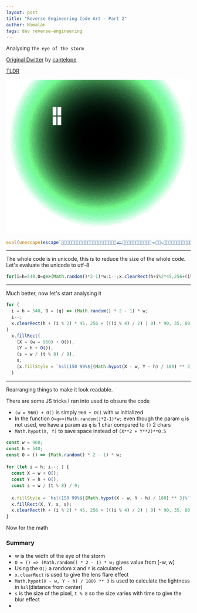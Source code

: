 ```yaml
---
layout: post
title: "Reverse Engineering Code Art - Part 2"
author: Nimalan
tags: dev reverse-engineering
---
```

Analysing `The eye of the storm`

[Original Dwitter](https://www.dwitter.net/d/20096) by [cantelope](https://www.dwitter.net/u/cantelope)

[TLDR](#summary)

![Screenshot](/assets/images/screenshot_eye.png)

```js
eval(unescape(escape`𩡯𬠨𪐽𪀽𝐴𜀬𣰽𬐽🠨𣑡𭁨𛡲𨑮𩁯𫐨𚐪𜠭𜐩𚡷𞱩𛐭𞱸𛡣𫁥𨑲𤡥𨱴𚁨𚱩𙐲𚠴𝐬𜠵𝠫𚁩𙐴𛰲𯀰𚐪𞐰𛀳𝐬𞀰𚐩𮀮𩡩𫁬𤡥𨱴𚁘🐨𭰽𞐶𜀩𚱏𚀩𛁙👨𚱏𚀩𛁳👷𛰨𭀥𞀩𛰹𛁳𛁸𛡦𪑬𫁓𭁹𫁥👠𪁳𫀨𜐵𜀠𞐹𙐤𮰨𣑡𭁨𛡨𮑰𫱴𚁘𛑷𛁙𛑨𚐯𜐸𜀩𚠪𜱽𙑠𚐻`.replace(/u../g,'')))
```

---

The whole code is in unicode, this is to reduce the size of the whole code.
Let's evaluate the unicode to utf-8

```js
for(i=h=540,O=q=>(Math.random()*2-1)*w;i--;x.clearRect(h+i%2*45,256+(i%4/2|0)*90,35,80))x.fillRect(X=(w=960)+O(),Y=h+O(),s=w/(t%8)/9,s,x.fillStyle=`hsl(150 99%${(Math.hypot(X-w,Y-h)/180)**3}%`);
```

---

Much better, now let's start analysing it

```js
for (
  i = h = 540, O = (q) => (Math.random() * 2 - 1) * w;
  i--;
  x.clearRect(h + (i % 2) * 45, 256 + (((i % 4) / 2) | 0) * 90, 35, 80)
)
  x.fillRect(
    (X = (w = 960) + O()),
    (Y = h + O()),
    (s = w / (t % 8) / 9),
    s,
    (x.fillStyle = `hsl(150 99%${(Math.hypot(X - w, Y - h) / 180) ** 3}%`)
  )
```

---

Rearranging things to make it look readable.  

There are some JS tricks I ran into used to obsure the code

- `(w = 960) + O()` is simply `960 + O()` with w initialized
- In the function `O=q=>(Math.random()*2-1)*w;` even though the param `q` is not used, we have a param as `q` is 1 char compared to `()` 2 chars
- `Math.hypot(X, Y)` to save space instead of `(X**2 + Y**2)**0.5`

```js
const w = 960;
const h = 540;
const O = () => (Math.random() * 2 - 1) * w;

for (let i = h; i--; ) {
  const X = w + O();
  const Y = h + O();
  const s = w / (t % 8) / 9;

  x.fillStyle = `hsl(150 99%${(Math.hypot(X - w, Y - h) / 180) ** 3}%`;
  x.fillRect(X, Y, s, s);
  x.clearRect(h + (i % 2) * 45, 256 + (((i % 4) / 2) | 0) * 90, 35, 80); // Lens flare
}
```

Now for the math

### Summary

- w is the width of the eye of the storm
- `O = () => (Math.random() * 2 - 1) * w;` gives value from [-w, w]
- Using the `O()` a random `X` and `Y` is calculated
- `x.clearRect` is used to give the lens flare effect
- `Math.hypot(X - w, Y - h) / 180) ** 3` is used to calculate the lightness in `hsl`(distance from center)
- `s` is the size of the pixel, `t % 8` so the size varies with time to give the blur effect
- 
